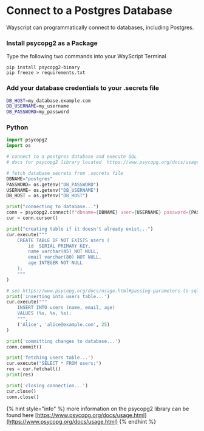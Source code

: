 # Connect to a Postgres Database

Wayscript can programmatically connect to databases, including Postgres.&#x20;

### Install psycopg2 as a Package

Type the following two commands into your WayScript Terminal

```
pip install psycopg2-binary
pip freeze > requirements.txt
```

### Add your database credentials to your .secrets file

```bash
DB_HOST=my_database.example.com
DB_USERNAME=my_username
DB_PASSWORD=my_password
```

### Python

```python
import psycopg2
import os

# connect to a postgres database and execute SQL
# docs for psycopg2 library located  https://www.psycopg.org/docs/usage.html

# fetch database secrets from .secrets file
DBNAME="postgres"
PASSWORD= os.getenv("DB_PASSWORD")
USERNAME= os.getenv("DB_USERNAME")
DB_HOST = os.getenv("DB_HOST")

print("connecting to database...")
conn = psycopg2.connect(f"dbname={DBNAME} user={USERNAME} password={PASSWORD} host={DB_HOST}")
cur = conn.cursor()

print("creating table if it doesn't already exist...")
cur.execute("""
    CREATE TABLE IF NOT EXISTS users (
        id  SERIAL PRIMARY KEY,
        name varchar(45) NOT NULL,
        email varchar(80) NOT NULL,
        age INTEGER NOT NULL
    );
    """
)

# see https://www.psycopg.org/docs/usage.html#passing-parameters-to-sql-queries
print('inserting into users table...')
cur.execute("""
    INSERT INTO users (name, email, age)
    VALUES (%s, %s, %s);
    """,
    ('Alice', 'alice@example.com', 25)
)

print('committing changes to database...')
conn.commit()

print('fetching users table...')
cur.execute("SELECT * FROM users;")
res = cur.fetchall()
print(res)

print('closing connection...')
cur.close()
conn.close()
```

{% hint style="info" %}
more information on the psycopg2 library can be found here [https://www.psycopg.org/docs/usage.html](https://www.psycopg.org/docs/usage.html)
{% endhint %}
